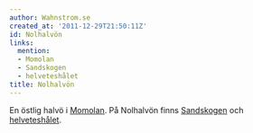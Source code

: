 ```yaml
---
author: Wahnstrom.se
created_at: '2011-12-29T21:50:11Z'
id: Nolhalvön
links:
  mention:
  - Momolan
  - Sandskogen
  - helveteshålet
title: Nolhalvön
---
```


En östlig halvö i [Momolan]. På Nolhalvön finns [Sandskogen] och [helveteshålet].

  [Momolan]: Momolan
  [Sandskogen]: Sandskogen
  [helveteshålet]: helveteshålet